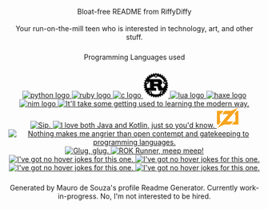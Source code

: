 <p align="center">Bloat-free README from RiffyDiffy<br><br>Your run-on-the-mill teen who is interested in technology, art, and other stuff.</p>

###

<p align="center">Programming Languages used</p>

###

<div align="center">
  <a href="https://www.python.org">
    <img src="https://cdn.jsdelivr.net/gh/devicons/devicon/icons/python/python-original.svg" height="40" width="52" alt="python logo" title="Sssssssss...."  />
  </a>
  <a href="https://www.ruby-lang.org/en/">
    <img src="https://cdn.jsdelivr.net/gh/devicons/devicon/icons/ruby/ruby-original.svg" height="40" width="52" alt="ruby logo" title="Ruby! Press the red button! Not the green button! Don't they teach you this in gem school?"/>
  </a>
  <a href="https://www.iso.org/standard/74528.html">
    <img src="https://cdn.jsdelivr.net/gh/devicons/devicon/icons/c/c-original.svg" height="40" width="52" alt="c logo" title="The language that makes the world go round and round." />
  </a>
  <a href="https://www.rust-lang.org">
    <img src="https://raw.githubusercontent.com/rust-lang/rust-artwork/master/logo/rust-logo-blk.svg" height="50" width="50" alt="rust logo" title="So many Rust haters... Why can't we all live in peace?"  />
  </a>
  <a href="https://www.lua.org">
    <img src="https://cdn.jsdelivr.net/gh/devicons/devicon/icons/lua/lua-original.svg" height="40" width="59" alt="lua logo" title="LUAU! Wait..."  />
  </a>
  <a href="https://haxe.org">
    <img src="https://upload.wikimedia.org/wikipedia/commons/8/89/Haxe_logo.svg" height="40" width="52" alt="haxe logo" title="(Used for game development) I know this was the language used to make Friday Night Funkin', you don't have to remind me every single time..."  />
  </a>
  <a href="https://nim-lang.org">
    <img src="https://upload.wikimedia.org/wikipedia/commons/e/e3/Nim_logo.svg" height="40" width="52" alt="nim logo" title="I've got no hover jokes for this one."  />
  </a>
  <a href="https://isocpp.org">
    <img height="50" src="https://upload.wikimedia.org/wikipedia/commons/1/18/ISO_C++_Logo.svg" title="It'll take some getting used to learning the modern way." />
  </a>
  <a href="https://java.com">
    <img height="70" src="https://www.vectorlogo.zone/logos/java/java-icon.svg" title="Sip." />
  </a>
  <a href="https://kotlinlang.org">
    <img height="40" src="https://github.com/RiffyDiffy/RiffyDiffy/assets/81842790/a70ce15f-adf9-406f-bea0-990612d998ca" title="I love both Java and Kotlin, just so you'd know." />
  </a>
  <a href="https://ziglang.org">
    <img height="40" src="https://raw.githubusercontent.com/ziglang/logo/master/zig-mark.svg" title="All that's left now is a shark!" />
  </a>
  <a href="https://wiki.xxiivv.com/site/uxntal.html">
    <img height="40" src="https://karolbelina.gallerycdn.vsassets.io/extensions/karolbelina/uxntal/0.2.0/1668817965260/Microsoft.VisualStudio.Services.Icons.Default" title="Nothing makes me angrier than open contempt and gatekeeping to programming languages." />
  </a>
  <a href="https://elixir-lang.org">
    <img height="40" src="https://upload.wikimedia.org/wikipedia/en/a/a4/Elixir_programming_language_logo.png" title="Glug, glug." />
  </a>
  <a href="https://www.erlang.org">
    <img height="40" src="https://www.erlang.org/assets/img/erlang-logo.svg" title="ROK Runner, meep meep!" />
  </a>
  <a href="https://dlang.org">
    <img height="40" src="https://upload.wikimedia.org/wikipedia/commons/2/24/D_Programming_Language_logo.svg" title="I've got no hover jokes for this one." />
  </a>
  <a href="https://go.dev">
    <img height="40" src="https://go.dev/images/go-logo-white.svg" title="I've got no hover jokes for this one." />
  </a>
  <a href="https://ecma-international.org/publications-and-standards/standards/ecma-262/">
    <img height="40" src="https://upload.wikimedia.org/wikipedia/commons/6/6a/JavaScript-logo.png" title="I've got no hover jokes for this one." />
  </a>
  <a href="https://ocaml.org">
    <img height="40" src="https://ocaml.org/_/NjljMjc5MjE5ZjE3ZjNjNjkzMjZiYTQ3MWU2NzZjYzI/policies/logos/OCaml_Sticker.svg" title="I've got no hover jokes for this one." />
  </a>
</div>

###

<p align="center">Generated by Mauro de Souza's profile Readme Generator. Currently work-in-progress. No, I'm not interested to be hired.</p>
